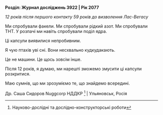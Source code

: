 ---
---

**Розділ: Журнал досліджень 3922 | Рік 2077**

_12 років після першого контакту_ 
_59 років до визволення Лас-Вегасу_ 

Ми спробували факели. Ми спробували рідкий азот. Ми спробували ТНТ. У розпачі ми навіть спробували поділ ядра.

Ці капсули виявилися непробивним.

Я чую птахів уві сні. Вони несхвально кудкудакають.

Це не машини. Це щось зовсім інше. 

Після 12 років, я думаю, ми нарешті зможемо змусити ці капсули розкритися. 

Маю сумнів, що ми зрозуміємо те, що знайдемо всередині.

Др. Саша Сидоров
Nuggcorp НДДКР [^1] | Ульяновськ, Росія

[^1]: Науково-дослідні та дослідно-конструкторські роботи